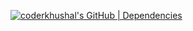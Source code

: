 [![coderkhushal's GitHub | Dependencies](https://stats.quine.sh/coderkhushal/dependencies?theme=dark)](https://quine.sh?utm_source=widgets&utm_campaign=coderkhushal)
